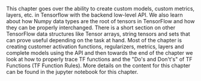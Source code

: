 This chapter goes over the ability to create custom models, custom metrics, layers, etc. in Tensorflow with the backend low-level API. We also learn about how Numpy data types are the root of tensors in TensorFlow and how they can be properly interchanged. There is a short section on other TensorFlow data structures like Tensor arrays, string tensors and sets that can prove useful depending on the task at hand. Most of the chapter is creating customer activation functions, regularizers, metrics, layers and complete models using the API and then towards the end of the chapter we look at how to properly trace TF functions and the "Do's and Don't's" of TF Functions (TF Function Rules).
More details on the content for this chapter can be found in the jupyter notebook for this chapter.
